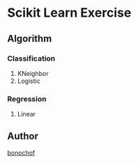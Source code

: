 # Scikit Learn Exercise

## Algorithm
### Classification
1. KNeighbor
1. Logistic


### Regression
1. Linear

## Author
[bonochof](https://github.com/bonochof)
